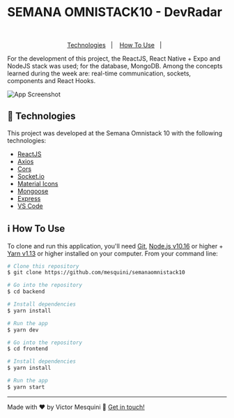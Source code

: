 <h1>SEMANA OMNISTACK10 - DevRadar</h1>
<br />

<p align="center">
  <a href="#rocket-technologies">Technologies</a>&nbsp;&nbsp;&nbsp;|&nbsp;&nbsp;&nbsp;
  <a href="#information_source-how-to-use">How To Use</a>&nbsp;&nbsp;&nbsp;|&nbsp;&nbsp;&nbsp;
</p>

For the development of this project, the ReactJS, React Native + Expo and NodeJS stack was used; for the database, MongoDB. Among the concepts learned during the week are: real-time communication, sockets, components and React Hooks.

![App Screenshot](https://res.cloudinary.com/mesquini/image/upload/v1579691894/RadarDev/Screenshot_44_idcn4r.png)

## :rocket: Technologies

This project was developed at the Semana Omnistack 10 with the following technologies:

-  [ReactJS](https://reactjs.org/)
-  [Axios](https://github.com/axios/axios)
-  [Cors](https://github.com/expressjs/cors)
-  [Socket.io](https://github.com/socketio/socket.io)
-  [Material Icons](https://github.com/logtrace/material-icons-react)
-  [Mongoose](https://github.com/Automattic/mongoose)
-  [Express](https://github.com/expressjs/express)
-  [VS Code][vc]

## :information_source: How To Use

To clone and run this application, you'll need [Git](https://git-scm.com), [Node.js v10.16][nodejs] or higher + [Yarn v1.13][yarn] or higher installed on your computer. From your command line:

```bash
# Clone this repository
$ git clone https://github.com/mesquini/semanaomnistack10

# Go into the repository
$ cd backend

# Install dependencies
$ yarn install

# Run the app
$ yarn dev

# Go into the repository
$ cd frontend

# Install dependencies
$ yarn install

# Run the app
$ yarn start
```

---

Made with ♥ by Victor Mesquini :wave: [Get in touch!](https://www.linkedin.com/in/mesquini/)

[nodejs]: https://nodejs.org/
[yarn]: https://yarnpkg.com/
[vc]: https://code.visualstudio.com/
